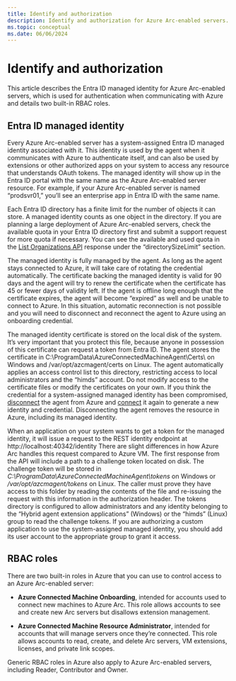 ```yaml
---
title: Identify and authorization
description: Identify and authorization for Azure Arc-enabled servers.
ms.topic: conceptual
ms.date: 06/06/2024
---
```


# Identify and authorization

This article describes the Entra ID managed identity for Azure Arc-enabled servers, which is used for authentication when communicating with Azure and details two built-in RBAC roles.

## Entra ID managed identity

Every Azure Arc-enabled server has a system-assigned Entra ID managed identity associated with it. This identity is used by the agent when it communicates with Azure to authenticate itself, and can also be used by extensions or other authorized apps on your system to access any resource that understands OAuth tokens. The managed identity will show up in the Entra ID portal with the same name as the Azure Arc-enabled server resource. For example, if your Azure Arc-enabled server is named “prodsvr01,” you’ll see an enterprise app in Entra ID with the same name.

Each Entra ID directory has a finite limit for the number of objects it can store. A managed identity counts as one object in the directory. If you are planning a large deployment of Azure Arc-enabled servers, check the available quota in your Entra ID directory first and submit a support request for more quota if necessary. You can see the available and used quota in the [List Organizations API](/graph/api/intune-onboarding-organization-list) response under the “directorySizeLimit” section.

The managed identity is fully managed by the agent. As long as the agent stays connected to Azure, it will take care of rotating the credential automatically. The certificate backing the managed identity is valid for 90 days and the agent will try to renew the certificate when the certificate has 45 or fewer days of validity left. If the agent is offline long enough that the certificate expires, the agent will become “expired” as well and be unable to connect to Azure. In this situation, automatic reconnection is not possible and you will need to disconnect and reconnect the agent to Azure using an onboarding credential.

The managed identity certificate is stored on the local disk of the system. It’s very important that you protect this file, because anyone in possession of this certificate can request a token from Entra ID. The agent stores the certificate in C:\ProgramData\AzureConnectedMachineAgent\Certs\ on Windows and /var/opt/azcmagent/certs on Linux. The agent automatically applies an access control list to this directory, restricting access to local administrators and the “himds” account. Do not modify access to the certificate files or modify the certificates on your own. If you think the credential for a system-assigned managed identity has been compromised, [disconnect](/azure/azure-arc/servers/azcmagent-disconnect) the agent from Azure and [connect](/azure/azure-arc/servers/azcmagent-connect) it again to generate a new identity and credential. Disconnecting the agent removes the resource in Azure, including its managed identity.

When an application on your system wants to get a token for the managed identity, it will issue a request to the REST identity endpoint at http://localhost:40342/identity There are slight differences in how Azure Arc handles this request compared to Azure VM. The first response from the API will include a path to a challenge token located on disk. The challenge token will be stored in *C:\ProgramData\AzureConnectedMachineAgent\tokens* on Windows or */var/opt/azcmagent/tokens* on Linux. The caller must prove they have access to this folder by reading the contents of the file and re-issuing the request with this information in the authorization header. The tokens directory is configured to allow administrators and any identity belonging to the “Hybrid agent extension applications” (Windows) or the “himds” (Linux) group to read the challenge tokens. If you are authorizing a custom application to use the system-assigned managed identity, you should add its user account to the appropriate group to grant it access.

## RBAC roles

There are two built-in roles in Azure that you can use to control access to an Azure Arc-enabled server:

- **Azure Connected Machine Onboarding**, intended for accounts used to connect new machines to Azure Arc. This role allows accounts to see and create new Arc servers but disallows extension management.

- **Azure Connected Machine Resource Administrator**, intended for accounts that will manage servers once they’re connected. This role allows accounts to read, create, and delete Arc servers, VM extensions, licenses, and private link scopes.

Generic RBAC roles in Azure also apply to Azure Arc-enabled servers, including Reader, Contributor and Owner.



